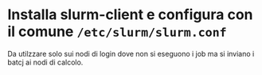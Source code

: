 # Installa slurm-client e configura con il comune `/etc/slurm/slurm.conf`

Da utilzzare solo sui nodi di login dove non si eseguono i job
ma si inviano i batcj ai nodi di calcolo.
